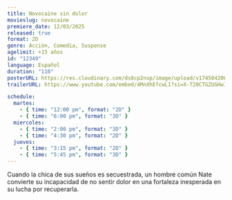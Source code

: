 ```yaml
---
title: Novocaine sin dolor
movieslug: novocaine
premiere_date: 12/03/2025
released: true
format: 2D
genre: Acción, Comedia, Suspense
agelimit: +15 años
id: "12349"
language: Español
duration: "110"
posterURL: https://res.cloudinary.com/ds8cp2nxp/image/upload/v1745042061/FakeCIne/miHABFjxMyoKKtFMzqfaD8cU5Sk_nax9ex.webp
trailerURL: https://www.youtube.com/embed/4MnXhEfcwLI?si=X-T20CTGZUGHwI_q

schedule:
  martes:
    - { time: "12:00 pm", format: "2D" }
    - { time: "6:00 pm", format: "3D" }
  miercoles:
    - { time: "2:00 pm", format: "3D" }
    - { time: "4:30 pm", format: "2D" }
  jueves:
    - { time: "3:15 pm", format: "2D" }
    - { time: "5:45 pm", format: "3D" }
---
```


Cuando la chica de sus sueños es secuestrada, un hombre común Nate convierte su incapacidad de no sentir dolor en una fortaleza inesperada en su lucha por recuperarla.
